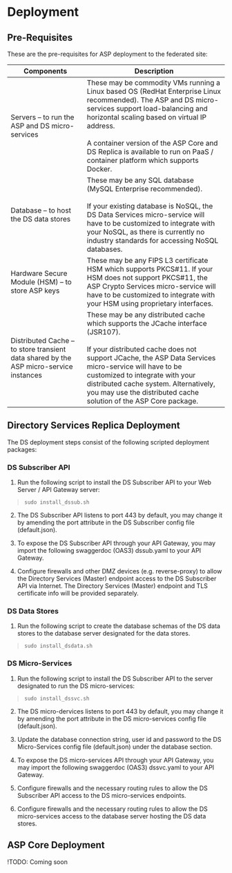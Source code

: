 # Deployment

## Pre-Requisites

These are the pre-requisites for ASP deployment to the federated site:

| Components | Description |
| ------ | ----------- |
| Servers – to run the ASP and DS micro-services   | These may be commodity VMs running a Linux based OS (RedHat Enterprise Linux recommended).  The ASP and DS micro-services support load-balancing and horizontal scaling based on virtual IP address. <br><br> A container version of the ASP Core and DS Replica is available to run on PaaS / container platform which supports Docker. 
| Database – to host the DS data stores | These may be any SQL database (MySQL Enterprise recommended). <br><br> If your existing database is NoSQL, the DS Data Services micro-service will have to be customized to integrate with your NoSQL, as there is currently no industry standards for accessing NoSQL databases.
| Hardware Secure Module (HSM) – to store ASP keys    | These may be any FIPS L3 certificate HSM which supports PKCS#11. If your HSM does not support PKCS#11, the ASP Crypto Services micro-service will have to be customized to integrate with your HSM using proprietary interfaces. 
Distributed Cache – to store transient data shared by the ASP micro-service instances | These may be any distributed cache which supports the JCache interface (JSR107). <br><br> If your distributed cache does not support JCache, the ASP Data Services micro-service will have to be customized to integrate with your distributed cache system.  Alternatively, you may use the distributed cache solution of the ASP Core package.

## Directory Services Replica Deployment
The DS deployment steps consist of the following scripted deployment packages:

### DS Subscriber API
1. Run the following script to install the DS Subscriber API to your Web Server / API Gateway server:
>```
> sudo install_dssub.sh
> ```

2. The DS Subscriber API listens to port 443 by default, you may change it by amending the port attribute in the DS Subscriber config file (default.json).

3. To expose the DS Subscriber API through your API Gateway, you may import the following swaggerdoc (OAS3) dssub.yaml to your API Gateway.

4. Configure firewalls and other DMZ devices (e.g. reverse-proxy) to allow the Directory Services (Master) endpoint access to the DS Subscriber API via Internet.  The Directory Services (Master) endpoint and TLS certificate info will be provided separately.

### DS Data Stores
1. Run the following script to create the database schemas of the DS data stores to the database server designated for the data stores.

>```
> sudo install_dsdata.sh
> ```

### DS Micro-Services

1. Run the following script to install the DS Subscriber API to the server designated to run the DS micro-services:

>```
> sudo install_dssvc.sh
> ```

2. The DS micro-dervices listens to port 443 by default, you may change it by amending the port attribute in the DS micro-services config file (default.json).

3. Update the database connection string, user id and password to the DS Micro-Services config file (default.json) under the database section.

4. To expose the DS micro-services API through your API Gateway, you may import the following swaggerdoc (OAS3) dssvc.yaml to your API Gateway.

5. Configure firewalls and the necessary routing rules to allow the DS Subscriber API access to the DS micro-services endpoints.

6. Configure firewalls and the necessary routing rules to allow the DS micro-services access to the database server hosting the DS data stores.

## ASP Core Deployment

!TODO: Coming soon